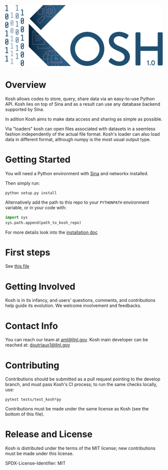 ![Kosh Logo](share/icons/png/Kosh_Logo_Blue.png)
# Overview
Kosh allows codes to store, query, share data via an easy-to-use Python API. Kosh lies on top of Sina and as a result can use any database backend supported by Sina.

In adition Kosh aims to make data access and sharing as simple as possible.

Via "loaders" kosh can open files associated with datasets in a seemless fashion independently of the actual file format. Kosh's loader can also load data in different format, although numpy is the most usual output type. 



# Getting Started

You will need a Python environment with [Sina](https://github.com/LLNL/Siba) and networkx installed. 

Then simply run:

```
python setup.py install
```

Alternatively  add the path to this repo to your `PYTHONPATH` environment variable, or in your code with:

```python
import sys
sys.path.append(path_to_kosh_repo)
```

For more details look into the [installation doc](INSTALL.md)

# First steps

See [this file](docs/source/users/index.md)

# Getting Involved
Kosh is in its infancy, and users' questions, comments, and contributions help guide its evolution. We welcome involvement and feedbacks.

# Contact Info
You can reach our team at aml@llnl.gov.
Kosh main developer can be reached at: doutriaux1@llnl.gov

# Contributing
Contributions should be submitted as a pull request pointing to the develop branch, and must pass Kosh's CI process; to run the same checks locally, use:
```
pytest tests/test_kosh*py
```

Contributions must be made under the same license as Kosh (see the bottom of this file).

# Release and License
Kosh is distributed under the terms of the MIT license; new contributions must be made under this license.

SPDX-License-Identifier: MIT
